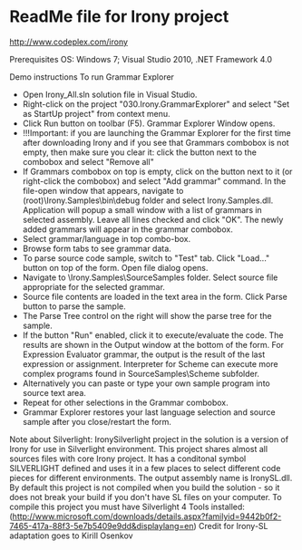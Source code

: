 ReadMe file for Irony project
=============================

http://www.codeplex.com/irony  

Prerequisites
  OS: Windows 7; 
  Visual Studio 2010, .NET Framework 4.0
  
Demo instructions
To run Grammar Explorer
* Open Irony_All.sln solution file in Visual Studio.
* Right-click on the project "030.Irony.GrammarExplorer" and select "Set as StartUp project" from context menu.
* Click Run button on toolbar (F5). Grammar Explorer Window opens.
* !!!Important: if you are launching the Grammar Explorer for the first time after downloading Irony and 
    if you see that Grammars combobox is not empty, then make sure you clear it: click the button 
    next to the combobox and select "Remove all"
* If Grammars combobox on top is empty, click on the button next to it (or right-click the combobox) and select 
   "Add grammar" command. In the file-open window that appears, navigate to (root)\Irony.Samples\bin\debug folder and 
   select Irony.Samples.dll. Application will popup a small window with a list of grammars in selected assembly. 
   Leave all lines checked and click "OK". The newly added grammars will appear in the grammar combobox.  
* Select grammar/language in top combo-box.
* Browse form tabs to see grammar data. 
* To parse source code sample, switch to "Test" tab. Click "Load..." button on top of the form. Open file dialog opens.
* Navigate to <root>\Irony.Samples\SourceSamples folder. Select source file appropriate for the selected grammar. 
* Source file contents are loaded in the text area in the form. Click Parse button to parse the sample. 
* The Parse Tree control on the right will show the parse tree for the sample.
* If the button "Run" enabled, click it to execute/evaluate the code. The results are shown in the Output window at the bottom of the form.
  For Expression Evaluator grammar, the output is the result of the last expression or assignment. Interpreter for Scheme
  can execute more complex programs found in SourceSamples\Scheme subfolder.  
* Alternatively you can paste or type your own sample program into source text area. 
* Repeat for other selections in the Grammar combobox.
* Grammar Explorer restores your last language selection and source sample after you close/restart the form. 

Note about Silverlight:
IronySilverlight project in the solution is a version of Irony for use in Silverlight environment. 
This project shares almost all sources files with core Irony project. It has a conditonal symbol SILVERLIGHT defined
and uses it in a few places to select different code pieces for different environments. 
The output assembly name is IronySL.dll. By default this project is not compiled when you build the solution -
so it does not break your build if you don't have SL files on your computer. 
To compile this project you must have Silverlight 4 Tools installed: 
(http://www.microsoft.com/downloads/details.aspx?familyid=9442b0f2-7465-417a-88f3-5e7b5409e9dd&displaylang=en)
Credit for Irony-SL adaptation goes to Kirill Osenkov
 
  